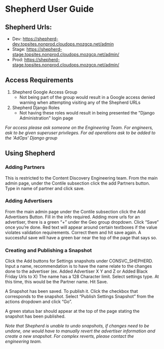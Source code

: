 # Shepherd User Guide

## Shepherd Urls:

- Dev: https://shepherd-dev.topsites.nonprod.cloudops.mozgcp.net/admin
- Stage: https://shepherd-stage.topsites.nonprod.cloudops.mozgcp.net/admin/
- Prod: https://shepherd-stage.topsites.nonprod.cloudops.mozgcp.net/admin/

## Access Requirements

1. Shepherd Google Access Group
   *  Not being part of the group would result in a Google access denied warning when attempting visiting any of the Shepherd URLs
2. Shepherd Django Roles
   * Not having these roles would result in being presented the "Django Administration" login page
   
*For access please ask someone on the Engineering Team. For engineers, ask to be given superuser privileges. For ad operations ask to be added to the 'AdOps' Django group*

## Using Shepherd

### Adding Partners
This is restricted to the Content Discovery Engineering team. From the main admin page, under the Contile subsection click the 
add Partners button. Type in name of partner and click save.

### Adding Advertisers
From the main admin page under the Contile subsection click the Add Advertisers Button. 
Fill in the info required. Adding more urls for an advertiser, there is a green “+” 
under the Geo group dropdown. Click “Save” once you’re done. Red text will appear around certain textboxes if the value violates validation requirements. 
Correct them and hit save again. A successful save will have a green bar near the top of the page that says so.

### Creating and Publishing a Snapshot
Click the Add buttons for Settings snapshots under CONSVC_SHEPHERD. 
Input a name, recommendation is to have the name relate to the changes done to the advertiser 
(ex. Added Advertiser X Y and Z or Added Black Friday Urls to X) The name has a 128 Character limit. 
Select settings type. At this time, this would be the Partner name. Hit Save.

A Snapshot has been saved. To publish it. Click the checkbox that corresponds to the snapshot. 
Select “Publish Settings Snapshot” from the actions dropdown and click “Go”.

A green status bar should appear at the top of the page stating the snapshot has been published.

*Note that Shepherd is unable to undo snapshots, if changes need to be undone, one would have to manually revert the advertiser information and create a new snapshot.
For complex reverts, please contact the engineering team.*
